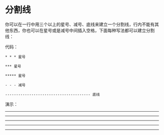 # 分割线

你可以在一行中用三个以上的星号、减号、底线来建立一个分割线，行内不能有其他东西，你也可以在星号或是减号中间插入空格，下面每种写法都可以建立分割线：

代码：

    * * * 星号

    *** 星号

    ***** 星号

    - - - 减号

    --------------------------------------- 底线

演示：

* * *

***

*****

- - -

---------------------------------------
